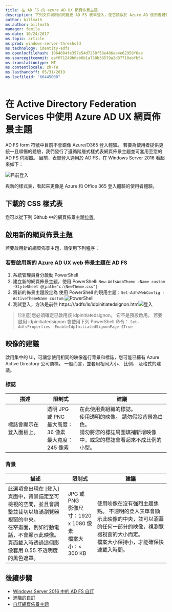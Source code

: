 ```yaml
---
title: 在 AD FS 的 azure AD UX 網頁佈景主題
description: 下列文件說明如何變更 AD FS 表單登入，使它類似於 Azure AD 使用者體驗。
author: billmath
ms.author: billmath
manager: femila
ms.date: 10/24/2017
ms.topic: article
ms.prod: windows-server-threshold
ms.technology: identity-adfs
ms.openlocfilehash: 1064084fe357e54d7230f58e486aa4e62958f6ae
ms.sourcegitcommit: eaf071249b6eb6b1a758b38579a2d87710abfb54
ms.translationtype: MT
ms.contentlocale: zh-TW
ms.lasthandoff: 05/31/2019
ms.locfileid: "66445008"
---
```

# <a name="using-an-azure-ad-ux-web-theme-in-active-directory-federation-services"></a>在 Active Directory Federation Services 中使用 Azure AD UX 網頁佈景主題
AD FS form 符號中目前不會鏡像 Azure/O365 登入體驗。  若要為使用者提供更統一且順暢的體驗，我們發行了遵循階層式樣式表網頁佈景主題並可套用至您的 AD FS 伺服器。  目前，表單登入適用於 AD FS，在 Windows Server 2016 看起來如下：

![目前登入](media/Azure-UX-Web-Theme-in-AD-FS/one.png)


與新的樣式表，看起來更像是 Azure 和 Office 365 登入體驗的使用者體驗。

## <a name="download-the-css-style-sheet"></a>下載的 CSS 樣式表
您可以從下列 Github 中的網頁佈景主題[位置](https://github.com/Microsoft/adfsWebCustomization/tree/master/centeredUi)。


## <a name="enabling-the-new-web-theme"></a>啟用新的網頁佈景主題
若要啟用新的網頁佈景主題，請使用下列程序：

### <a name="to-enable-the-new-azure-ad-ux-web-theme-in-ad-fs"></a>若要啟用新的 Azure AD UX web 佈景主題在 AD FS
1. 系統管理員身分啟動 PowerShell
2. 建立新的網頁佈景主題，使用 PowerShell:  `New-AdfsWebTheme –Name custom –StyleSheet @{path="c:\NewTheme.css"}`
3. 將新的佈景主題設定為 使用 PowerShell 的現用主題：`Set-AdfsWebConfig -ActiveThemeName custom`
   ![PowerShell](media/Azure-UX-Web-Theme-in-AD-FS/two.png)
4. 測試登入，方法是前往 https://<AD FS name.domain>/adfs/ls/idpinitiatedsignon.htm![登入](media/Azure-UX-Web-Theme-in-AD-FS/three.png)

> ![注意]您必須確定已啟用該 idpinitiatedsignon。  它不是預設啟用。  若要啟用 idpinitiatedsignon 會使用下列 PowerShell 命令：  `Set-AdfsProperties –EnableIdpInitiatedSignonPage $True`

## <a name="image-recommendations"></a>映像的建議
啟用集中的 UI，可讓您使用相同的映像進行背景和標誌，您可能已擁有 Azure Active Directory 公司商標。 一般而言，並套用相同大小、 比例、 及格式的建議。

### <a name="logo"></a>標誌

描述 | 限制式 | 建議
------- | ------- | ----------
標誌會顯示在 登入面板上。 | 透明 JPG 或 PNG<br>最大高度：36 像素<br>最大寬度：245 像素 | 在此使用貴組織的標誌。<br>使用透明的映像。 請勿假設背景為白色。<br>請勿將您的標誌周圍填補新增映像中，或您的標誌會看起來不成比例的小型。

### <a name="background"></a>背景

描述 | 限制式 | 建議
------- | ------- | ----------
此選項會出現在 [登入] 頁面中，背景錨定至可檢視的空間，並且會調整並裁切以填滿瀏覽器視窗的中央。    <br>在窄畫面，例如行動電話，不會顯示此映像。<br>頁面載入時透過這個影像套用 0.55 不透明度的黑色遮罩。 | JPG 或 PNG<br>影像尺寸：1920 x 1080 像素<br>檔案大小：&lt; 300 KB | <br>使用映像在沒有強烈主題焦點。 不透明的登入表單會顯示此映像的中央，並可以涵蓋的任何一部分的映像，視瀏覽器視窗的大小而定。<br>檔案大小保持小，才能確保快速載入時間。

## <a name="next-steps"></a>後續步驟
- [Windows Server 2016 中的 AD FS 自訂](AD-FS-Customization-in-Windows-Server-2016.md)
- [進階的自訂](Advanced-Customization-of-AD-FS-Sign-in-Pages.md)
- [自訂網頁佈景主題](Custom-Web-Themes-in-AD-FS.md)

